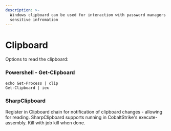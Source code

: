 ```yaml
---
description: >-
  Windows clipboard can be used for interaction with password managers & general
  sensitive infromation
---
```


# Clipboard

Options to read the clipboard:

### Powershell - Get-Clipboard

```text
echo Get-Process | clip
Get-Clipboard | iex
```

### SharpClipboard

Register in Clipboard chain for notification of clipboard changes - allowing for reading. SharpClipboard supports running in CobaltStrike's execute-assembly. Kill with job kill when done. 



